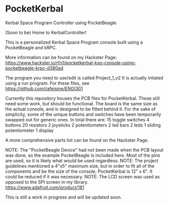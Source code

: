 # PocketKerbal
Kerbal Space Program Controller using PocketBeagle

(Soon to be) Home to KerbalController!

This is a personalized Kerbal Space Program console built using a PocketBeagle and kRPC. 

More information can be found on my Hackster Page: https://www.hackster.io/rfn1/pocketkerbal-ksp-console-using-pocketbeagle-krpc-d380ad 

The program you need to use/edit is called Project_1_v2
It is actually intiated using a run program. 
For these files, see https://github.com/rafeisme/ENGI301

Currently this repository houses the PCB files for PocketKerbal. These still need some work, but should be functional. The board is the same size as the actual console, and is designed to be fitted behind it. For the sake of simplicity, some of the unique buttons and switches have been temporarily swapped out for generic ones. 
In total there are:
15 toggle switches
4 buttons
20 resistors
2 joysticks
2 potentiometers
2 led bars
2 leds
1 sliding potentiometer
1 display

A more comprehensive parts list can be found on the Hackster Page. 

NOTE: The "PocketBeagle Device" had not been made when the PCB layout was done, so the example PocketBeagle is included here. Most of the pins are used, so it is likely what would be used regardless.
NOTE: The project guidelines mentioned a 4"x5" maximum size, but in order to fit all of the components and be the size of the console, PocketKerbal is 12" x 6". It could be reduced if it was necessary. 
NOTE: The LCD screen was used as opposed to the SPI screen in my library. https://www.adafruit.com/product/181 

This is still a work in progress and will be updated soon. 
